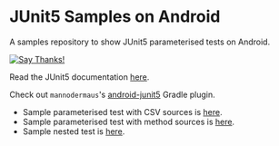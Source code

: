 # JUnit5 Samples on Android

A samples repository to show JUnit5 parameterised tests on Android.

[![Say Thanks!](https://img.shields.io/badge/Say%20Thanks-!-1EAEDB.svg)](https://saythanks.io/to/mustafaberkaymutlu)

Read the JUnit5 documentation [here](https://junit.org/junit5/docs/current/user-guide/).

Check out `mannodermaus`'s [android-junit5](https://github.com/mannodermaus/android-junit5) Gradle plugin.

- Sample parameterised test with CSV sources is [here](/app/src/test/java/net/epictimes/junit5samples/factorialcalculator/FactorialCalculatorCsvSourceTest.kt).
- Sample parameterised test with method sources is [here](/app/src/test/java/net/epictimes/junit5samples/factorialcalculator/FactorialCalculatorMethodSourceTest.kt).
- Sample nested test is [here](/app/src/test/java/net/epictimes/junit5samples/factorialcalculator/FactorialCalculatorNestedTest.kt).